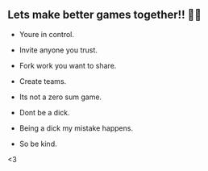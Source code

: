 ## Lets make better games together!! 💃🥳

- Youre in control.
- Invite anyone you trust.
- Fork work you want to share.
- Create teams.

- Its not a zero sum game.
- Dont be a dick.
- Being a dick my mistake happens.
- So be kind.

<3 
